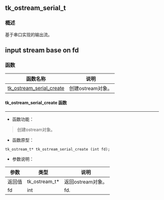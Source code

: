 ## tk\_ostream\_serial\_t
### 概述
基于串口实现的输出流。 input stream base on fd
----------------------------------
### 函数
<p id="tk_ostream_serial_t_methods">

| 函数名称 | 说明 | 
| -------- | ------------ | 
| <a href="#tk_ostream_serial_t_tk_ostream_serial_create">tk\_ostream\_serial\_create</a> | 创建ostream对象。 |
#### tk\_ostream\_serial\_create 函数
-----------------------

* 函数功能：

> <p id="tk_ostream_serial_t_tk_ostream_serial_create">创建ostream对象。

* 函数原型：

```
tk_ostream_t* tk_ostream_serial_create (int fd);
```

* 参数说明：

| 参数 | 类型 | 说明 |
| -------- | ----- | --------- |
| 返回值 | tk\_ostream\_t* | 返回ostream对象。 |
| fd | int | fd. |
